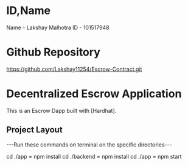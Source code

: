 # ID,Name

Name - Lakshay Malhotra
ID - 101517948

# Github Repository
https://github.com/Lakshay11254/Escrow-Contract.git

# Decentralized Escrow Application

This is an Escrow Dapp built with [Hardhat].

## Project Layout

---Run these commands on terminal on the specific directories---

cd ./app = npm install 
cd ./backend = npm install
cd ./app = npm start 



<!-- ## Setup

Install dependencies in the top-level directory with `npm install`.

After you have installed hardhat locally, you can use commands to test and compile the contracts, among other things. To learn more about these commands run `npx hardhat help`.

Compile the contracts using `npx hardhat compile`. The artifacts will be placed in the `backend` folder, which will make it available to the front-end. This path configuration can be found in the `hardhat.config.js` file.

# -->